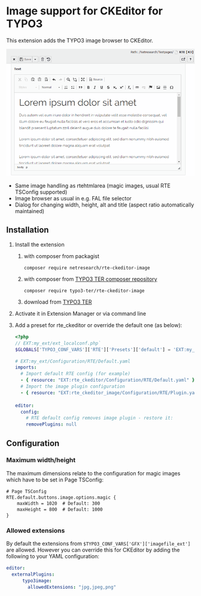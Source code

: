 # Image support for CKEditor for TYPO3

This extension adds the TYPO3 image browser to CKEditor.

<kbd>![](Resources/Public/Images/demo.gif?raw=true)</kbd>

- Same image handling as rtehtmlarea (magic images, usual RTE TSConfig supported)
- Image browser as usual in e.g. FAL file selector
- Dialog for changing width, height, alt and title (aspect ratio automatically maintained)

## Installation

1. Install the extension

    1. with composer from packagist
    
        ```shell
        composer require netresearch/rte-ckeditor-image
        ```
        
    2. with composer from [TYPO3 TER composer repository](https://composer.typo3.org/)
        
        ```shell
        composer require typo3-ter/rte-ckeditor-image
        ```
        
    3. download from [TYPO3 TER](https://typo3.org/extensions/repository/view/rte_ckeditor_image)
    
2. Activate it in Extension Manager or via command line
3. Add a preset for rte_ckeditor or override the default one (as below):

    ```php
    <?php
    // EXT:my_ext/ext_localconf.php`
    $GLOBALS['TYPO3_CONF_VARS']['RTE']['Presets']['default'] = 'EXT:my_ext/Configuration/RTE/Default.yaml';
    ```

    ```yaml
    # EXT:my_ext/Configuration/RTE/Default.yaml
    imports:
      # Import default RTE config (for example)
      - { resource: "EXT:rte_ckeditor/Configuration/RTE/Default.yaml" }
      # Import the image plugin configuration
      - { resource: "EXT:rte_ckeditor_image/Configuration/RTE/Plugin.yaml" }
    
    editor:
      config:
        # RTE default config removes image plugin - restore it:
        removePlugins: null
    ```

## Configuration

### Maximum width/height

The maximum dimensions relate to the configuration for magic images which have to be set in Page TSConfig:

```
# Page TSConfig
RTE.default.buttons.image.options.magic {
    maxWidth = 1020  # Default: 300
    maxHeight = 800  # Default: 1000
}
```

### Allowed extensions

By default the extensions from `$TYPO3_CONF_VARS['GFX']['imagefile_ext']` are allowed. However you can override this for CKEditor by adding the following to your YAML configuration:

```yaml
editor:
  externalPlugins:
      typo3image:
        allowedExtensions: "jpg,jpeg,png"
```
